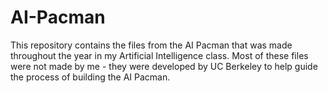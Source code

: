 # AI-Pacman

This repository contains the files from the AI Pacman that was made throughout the year in my Artificial Intelligence class. Most of these files were not made by me - they were developed by UC Berkeley to help guide the process of building the AI Pacman. 
